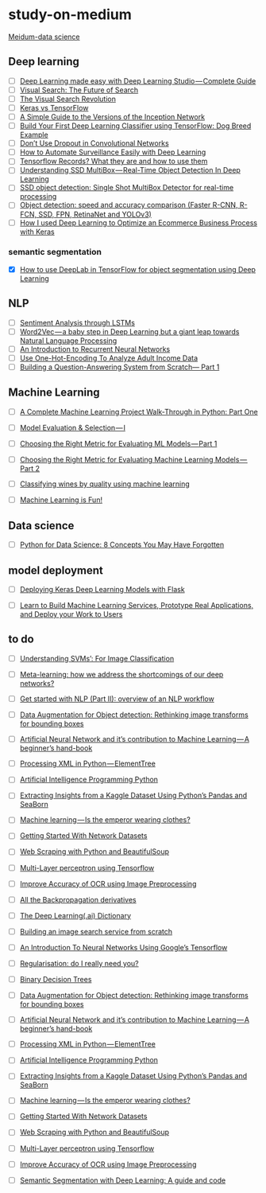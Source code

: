 # study-on-medium

[Meidum-data science](https://medium.com/topic/data-science)

## Deep learning

- [ ] [Deep Learning made easy with Deep Learning Studio — Complete Guide](https://towardsdatascience.com/deep-learning-made-easy-with-deep-learning-studio-complete-guide-a5c5ae58a771)
- [ ] [Visual Search: The Future of Search](https://medium.com/gsi-technology/visual-search-the-future-of-search-2addfed19689)
- [ ] [The Visual Search Revolution](https://medium.com/gsi-technology/the-visual-similarity-search-revolution-83c4db1cdea3)
- [ ] [Keras vs TensorFlow](https://medium.com/@dganais/keras-vs-tensorflow-75a59ee8134e)
- [ ] [A Simple Guide to the Versions of the Inception Network](https://towardsdatascience.com/a-simple-guide-to-the-versions-of-the-inception-network-7fc52b863202)
- [ ] [Build Your First Deep Learning Classifier using TensorFlow: Dog Breed Example](https://towardsdatascience.com/build-your-first-deep-learning-classifier-using-tensorflow-dog-breed-example-964ed0689430)
- [ ] [Don’t Use Dropout in Convolutional Networks](https://medium.com/@harrisonjansma/dont-use-dropout-in-convolutional-networks-81486c823c16)
- [ ] [How to Automate Surveillance Easily with Deep Learning](https://medium.com/nanonets/how-to-automate-surveillance-easily-with-deep-learning-4eb4fa0cd68d)
- [ ] [Tensorflow Records? What they are and how to use them](https://medium.com/mostly-ai/tensorflow-records-what-they-are-and-how-to-use-them-c46bc4bbb564)
- [ ] [Understanding SSD MultiBox — Real-Time Object Detection In Deep Learning](https://towardsdatascience.com/understanding-ssd-multibox-real-time-object-detection-in-deep-learning-495ef744fab)
- [ ] [SSD object detection: Single Shot MultiBox Detector for real-time processing](https://medium.com/@jonathan_hui/ssd-object-detection-single-shot-multibox-detector-for-real-time-processing-9bd8deac0e06)
- [ ] [Object detection: speed and accuracy comparison (Faster R-CNN, R-FCN, SSD, FPN, RetinaNet and YOLOv3)](https://medium.com/@jonathan_hui/object-detection-speed-and-accuracy-comparison-faster-r-cnn-r-fcn-ssd-and-yolo-5425656ae359)
- [ ] [How I used Deep Learning to Optimize an Ecommerce Business Process with Keras](https://towardsdatascience.com/how-i-used-deep-learning-to-optimize-an-ecommerce-business-process-with-keras-8ba328e12d9c)

### semantic segmentation

- [x] [How to use DeepLab in TensorFlow for object segmentation using Deep Learning](https://medium.freecodecamp.org/how-to-use-deeplab-in-tensorflow-for-object-segmentation-using-deep-learning-a5777290ab6b)

## NLP

- [ ] [Sentiment Analysis through LSTMs](https://towardsdatascience.com/sentiment-analysis-through-lstms-3d6f9506805c)
- [ ] [Word2Vec — a baby step in Deep Learning but a giant leap towards Natural Language Processing](https://towardsdatascience.com/word2vec-a-baby-step-in-deep-learning-but-a-giant-leap-towards-natural-language-processing-40fe4e8602ba)
- [ ] [An Introduction to Recurrent Neural Networks](https://towardsdatascience.com/an-introduction-to-recurrent-neural-networks-72c97bf0912)
- [ ] [Use One-Hot-Encoding To Analyze Adult Income Data](https://medium.com/@janeyin600/use-one-hot-encoding-to-analyze-adult-income-data-and-some-bad-news-for-the-single-people-in-the-cef71f9d47b4)
- [ ] [Building a Question-Answering System from Scratch— Part 1](https://towardsdatascience.com/building-a-question-answering-system-part-1-9388aadff507)

## Machine Learning

- [ ] [A Complete Machine Learning Project Walk-Through in Python: Part One](https://towardsdatascience.com/a-complete-machine-learning-walk-through-in-python-part-one-c62152f39420)
- [ ] [Model Evaluation & Selection — I](https://heartbeat.fritz.ai/model-evaluation-selection-i-30d803a44ee)
- [ ] [Choosing the Right Metric for Evaluating ML Models — Part 1](https://towardsdatascience.com/choosing-the-right-metric-for-machine-learning-models-part-1-a99d7d7414e4)
- [ ] [Choosing the Right Metric for Evaluating Machine Learning Models — Part 2](https://towardsdatascience.com/choosing-the-right-metric-for-evaluating-machine-learning-models-part-2-86d5649a5428)
- [ ] [Classifying wines by quality using machine learning](https://medium.com/@wilamelima/classifying-wines-by-quality-1d5664df9a81)
- [ ] [Machine Learning is Fun!](https://medium.com/@ageitgey/machine-learning-is-fun-80ea3ec3c471)


## Data science

- [ ] [Python for Data Science: 8 Concepts You May Have Forgotten](https://towardsdatascience.com/python-for-data-science-8-concepts-you-may-have-forgotten-i-did-825966908393)

## model deployment

- [ ] [Deploying Keras Deep Learning Models with Flask](https://towardsdatascience.com/deploying-keras-deep-learning-models-with-flask-5da4181436a2)
- [ ] [Learn to Build Machine Learning Services, Prototype Real Applications, and Deploy your Work to Users](https://towardsdatascience.com/learn-to-build-machine-learning-services-prototype-real-applications-and-deploy-your-work-to-aa97b2b09e0c)



## to do

- [ ] [Understanding SVMs’: For Image Classification](https://medium.com/@dataturks/understanding-svms-for-image-classification-cf4f01232700)
- [ ] [Meta-learning: how we address the shortcomings of our deep networks?](https://medium.com/@jonathan_hui/meta-learning-how-we-address-the-shortcomings-of-our-deep-networks-a008aa4b5b2b)
- [ ] [Get started with NLP (Part II): overview of an NLP workflow](https://medium.com/@gon.esbuyo/get-started-with-nlp-part-ii-overview-of-an-nlp-workflow-7ba1f5948b24)
- [ ] [Data Augmentation for Object detection: Rethinking image transforms for bounding boxes](https://medium.com/paperspace/data-augmentation-for-object-detection-rethinking-image-transforms-for-bounding-boxes-fe229905a1c3)
- [ ] [Artificial Neural Network and it’s contribution to Machine Learning — A beginner’s hand-book](https://blog.goodaudience.com/artificial-neural-networks-and-its-contribution-to-machine-learning-a-beginner-s-hand-book-ab7f4e7b230e)
- [ ] [Processing XML in Python — ElementTree](https://towardsdatascience.com/processing-xml-in-python-elementtree-c8992941efd2)
- [ ] [Artificial Intelligence Programming Python](https://medium.com/@rinu.gour123/artificial-intelligence-programming-python-d3d9a4e03b92)
- [ ] [Extracting Insights from a Kaggle Dataset Using Python’s Pandas and SeaBorn](https://towardsdatascience.com/olympics-kaggle-dataset-exploratory-analysis-part-2-understanding-sports-4b8d73a8ec30)
- [ ] [Machine learning — Is the emperor wearing clothes?](https://hackernoon.com/machine-learning-is-the-emperor-wearing-clothes-59933d12a3cc)
- [ ] [Getting Started With Network Datasets](https://medium.com/@ashishrana160796/getting-started-with-network-datasets-92ec54958c07)
- [ ] [Web Scraping with Python and BeautifulSoup](https://hackernoon.com/web-scraping-bf2d814cc572)
- [ ] [Multi-Layer perceptron using Tensorflow](https://medium.com/@aayushmnit/multi-layer-perceptron-using-tensorflow-9f3e218a4809)
- [ ] [Improve Accuracy of OCR using Image Preprocessing](https://medium.com/cashify-engineering/improve-accuracy-of-ocr-using-image-preprocessing-8df29ec3a033)
- [ ] [All the Backpropagation derivatives](https://medium.com/@pdquant/all-the-backpropagation-derivatives-d5275f727f60)
- [ ] [The Deep Learning(.ai) Dictionary](https://towardsdatascience.com/the-deep-learning-ai-dictionary-ade421df39e4)
- [ ] [Building an image search service from scratch](https://blog.insightdatascience.com/the-unreasonable-effectiveness-of-deep-learning-representations-4ce83fc663cf)
- [ ] [An Introduction To Neural Networks Using Google’s Tensorflow](https://medium.com/@ubajakacj/an-introduction-to-neural-networks-using-googles-tensorflow-b169047f677)
- [ ] [Regularisation: do I really need you?](https://medium.com/diogo-menezes-borges/regularisation-do-i-really-need-you-74a5af9e1399)
- [ ] [Binary Decision Trees](https://medium.com/@Packt_Pub/binary-decision-trees-1ec94cfed208)
- [ ] [Data Augmentation for Object detection: Rethinking image transforms for bounding boxes](https://medium.com/paperspace/data-augmentation-for-object-detection-rethinking-image-transforms-for-bounding-boxes-fe229905a1c3)
- [ ] [Artificial Neural Network and it’s contribution to Machine Learning — A beginner’s hand-book](https://blog.goodaudience.com/artificial-neural-networks-and-its-contribution-to-machine-learning-a-beginner-s-hand-book-ab7f4e7b230e)
- [ ] [Processing XML in Python — ElementTree](https://towardsdatascience.com/processing-xml-in-python-elementtree-c8992941efd2)
- [ ] [Artificial Intelligence Programming Python](https://medium.com/@rinu.gour123/artificial-intelligence-programming-python-d3d9a4e03b92)
- [ ] [Extracting Insights from a Kaggle Dataset Using Python’s Pandas and SeaBorn](https://towardsdatascience.com/olympics-kaggle-dataset-exploratory-analysis-part-2-understanding-sports-4b8d73a8ec30)
- [ ] [Machine learning — Is the emperor wearing clothes?](https://hackernoon.com/machine-learning-is-the-emperor-wearing-clothes-59933d12a3cc)
- [ ] [Getting Started With Network Datasets](https://towardsdatascience.com/getting-started-with-network-datasets-92ec54958c07)
- [ ] [Web Scraping with Python and BeautifulSoup](https://medium.freecodecamp.org/how-to-scrape-websites-with-python-and-beautifulsoup-5946935d93fe)
- [ ] [Multi-Layer perceptron using Tensorflow](https://medium.com/@aayushmnit/multi-layer-perceptron-using-tensorflow-9f3e218a4809)
- [ ] [Improve Accuracy of OCR using Image Preprocessing](https://medium.com/cashify-engineering/improve-accuracy-of-ocr-using-image-preprocessing-8df29ec3a033)
- [ ] [Semantic Segmentation with Deep Learning: A guide and code](https://towardsdatascience.com/semantic-segmentation-with-deep-learning-a-guide-and-code-e52fc8958823)



